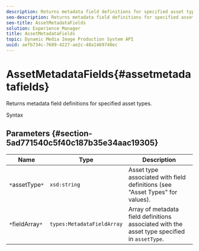 ```yaml
---
description: Returns metadata field definitions for specified asset types.
seo-description: Returns metadata field definitions for specified asset types.
seo-title: AssetMetadataFields
solution: Experience Manager
title: AssetMetadataFields
topic: Dynamic Media Image Production System API
uuid: aefb734c-7609-4227-ae2c-48a1469740ec
---
```


# AssetMetadataFields{#assetmetadatafields}

Returns metadata field definitions for specified asset types.

 Syntax 

## Parameters {#section-5ad771540c5f40c187b35e34aac19305}

|  Name  | Type  | Description  |
|---|---|---|
|  `*`assetType`*`  | `xsd:string`  | Asset type associated with field definitions (see "Asset Types" for values).  |
|  `*`fieldArray`*`  | `types:MetadataFieldArray`  |Array of metadata field definitions associated with the asset type specified in `assetType`.  |


